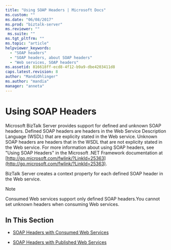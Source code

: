 ```yaml
---
title: "Using SOAP Headers | Microsoft Docs"
ms.custom: ""
ms.date: "06/08/2017"
ms.prod: "biztalk-server"
ms.reviewer: ""
 ms.suite: ""
ms.tgt_pltfrm: ""
ms.topic: "article"
helpviewer_keywords: 
  - "SOAP headers"
  - "SOAP headers, about SOAP headers"
  - "Web services, SOAP headers"
ms.assetid: 816618ff-ecd8-4f12-b9a9-dbe4203411d8
caps.latest.revision: 8
author: "MandiOhlinger"
ms.author: "mandia"
manager: "anneta"
---
```

# Using SOAP Headers
Microsoft BizTalk Server provides support for defined and unknown SOAP headers. Defined SOAP headers are headers in the Web Service Description Language (WSDL) that are explicity stated in the Web service. Unknown SOAP headers are headers that in the WSDL that are not explicity stated in the Web service. For more information about using SOAP headers, see "Using SOAP Headers" in the Microsoft .NET Framework documentation at [http://go.microsoft.com/fwlink/?LinkId=25363](http://go.microsoft.com/fwlink/?LinkId=25363).  
  
 BizTalk Server creates a context property for each defined SOAP header in the Web service.  
  
> [!NOTE]
>  Consumed Web services support only defined SOAP headers.You cannot set unknown headers when consuming Web services.  
  
## In This Section  
  
-   [SOAP Headers with Consumed Web Services](../core/soap-headers-with-consumed-web-services.md)  
  
-   [SOAP Headers with Published Web Services](../core/soap-headers-with-published-web-services.md)